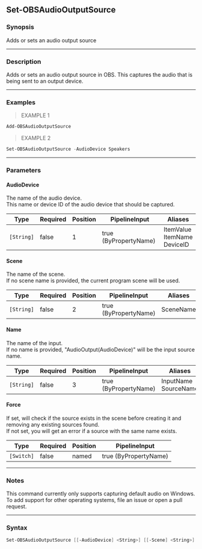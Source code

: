 Set-OBSAudioOutputSource
------------------------




### Synopsis
Adds or sets an audio output source



---


### Description

Adds or sets an audio output source in OBS.  This captures the audio that is being sent to an output device.



---


### Examples
> EXAMPLE 1

```PowerShell
Add-OBSAudioOutputSource
```
> EXAMPLE 2

```PowerShell
Set-OBSAudioOutputSource -AudioDevice Speakers
```


---


### Parameters
#### **AudioDevice**

The name of the audio device.    
This name or device ID of the audio device that should be captured.






|Type      |Required|Position|PipelineInput        |Aliases                            |
|----------|--------|--------|---------------------|-----------------------------------|
|`[String]`|false   |1       |true (ByPropertyName)|ItemValue<br/>ItemName<br/>DeviceID|



#### **Scene**

The name of the scene.    
If no scene name is provided, the current program scene will be used.






|Type      |Required|Position|PipelineInput        |Aliases  |
|----------|--------|--------|---------------------|---------|
|`[String]`|false   |2       |true (ByPropertyName)|SceneName|



#### **Name**

The name of the input.    
If no name is provided, "AudioOutput$($AudioDevice)" will be the input source name.






|Type      |Required|Position|PipelineInput        |Aliases                 |
|----------|--------|--------|---------------------|------------------------|
|`[String]`|false   |3       |true (ByPropertyName)|InputName<br/>SourceName|



#### **Force**

If set, will check if the source exists in the scene before creating it and removing any existing sources found.    
If not set, you will get an error if a source with the same name exists.






|Type      |Required|Position|PipelineInput        |
|----------|--------|--------|---------------------|
|`[Switch]`|false   |named   |true (ByPropertyName)|





---


### Notes
This command currently only supports capturing default audio on Windows.    
To add support for other operating systems, file an issue or open a pull request.



---


### Syntax
```PowerShell
Set-OBSAudioOutputSource [[-AudioDevice] <String>] [[-Scene] <String>] [[-Name] <String>] [-Force] [<CommonParameters>]
```
